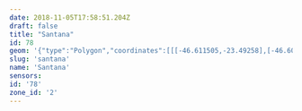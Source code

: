 ```yaml
---
date: 2018-11-05T17:58:51.204Z
draft: false
title: "Santana"
id: 78
geom: '{"type":"Polygon","coordinates":[[[-46.611505,-23.49258],[-46.609471,-23.487944],[-46.611035,-23.487313],[-46.61114,-23.487321],[-46.611267,-23.487456],[-46.61141,-23.487504],[-46.612905,-23.48649],[-46.615441,-23.484913],[-46.615515,-23.484915],[-46.614748,-23.484233],[-46.613869,-23.483634],[-46.612479,-23.481468],[-46.612281,-23.481298],[-46.612358,-23.481197],[-46.621893,-23.479257],[-46.622039,-23.479702],[-46.62194,-23.481336],[-46.622241,-23.482302],[-46.623227,-23.481537],[-46.623752,-23.480934],[-46.624676,-23.480443],[-46.625086,-23.48037],[-46.626172,-23.480349],[-46.62678,-23.480547],[-46.62724,-23.480922],[-46.628204,-23.481319],[-46.629605,-23.482439],[-46.630157,-23.482769],[-46.630517,-23.482842],[-46.630933,-23.482769],[-46.632802,-23.483152],[-46.634763,-23.483176],[-46.635338,-23.483288],[-46.635827,-23.483467],[-46.636426,-23.483819],[-46.636781,-23.48412],[-46.637487,-23.485058],[-46.638102,-23.485632],[-46.640104,-23.486655],[-46.640845,-23.486807],[-46.645452,-23.487042],[-46.646362,-23.48734],[-46.64771,-23.488227],[-46.651238,-23.488817],[-46.650779,-23.490258],[-46.648905,-23.492556],[-46.64831,-23.493135],[-46.64873,-23.493994],[-46.645245,-23.49605],[-46.643482,-23.50126],[-46.641116,-23.504906],[-46.641575,-23.505174],[-46.642147,-23.505742],[-46.642677,-23.506139],[-46.643345,-23.506492],[-46.649793,-23.507795],[-46.649515,-23.508187],[-46.64902,-23.508338],[-46.650154,-23.508866],[-46.649471,-23.50971],[-46.650476,-23.509815],[-46.650603,-23.509968],[-46.650257,-23.512933],[-46.650183,-23.512924],[-46.649833,-23.51556],[-46.651565,-23.515619],[-46.652721,-23.515954],[-46.653781,-23.515938],[-46.653906,-23.516787],[-46.641072,-23.518513],[-46.640455,-23.51843],[-46.635862,-23.518673],[-46.624296,-23.519425],[-46.623263,-23.519425],[-46.622016,-23.51922],[-46.620238,-23.518822],[-46.618919,-23.518844],[-46.618843,-23.518003],[-46.61873,-23.517924],[-46.618901,-23.517281],[-46.620791,-23.514858],[-46.621038,-23.51439],[-46.621134,-23.513948],[-46.621086,-23.513727],[-46.621118,-23.511569],[-46.621163,-23.511519],[-46.620948,-23.511341],[-46.6161,-23.509047],[-46.615734,-23.508735],[-46.615377,-23.508222],[-46.61499,-23.504427],[-46.615432,-23.501462],[-46.61553,-23.50155],[-46.615438,-23.501422],[-46.615473,-23.501187],[-46.613907,-23.499184],[-46.613289,-23.49826],[-46.613045,-23.498036],[-46.612416,-23.497028],[-46.612153,-23.496265],[-46.61183,-23.493814],[-46.611505,-23.49258]]]}'
slug: 'santana'
name: 'Santana'
sensors:
id: '78'
zone_id: '2'
---
```

		